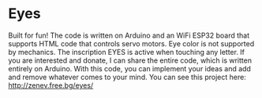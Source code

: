 # Eyes
Built for fun! The code is written on Arduino and an WiFi ESP32 board that supports HTML code that controls servo motors. 
Eye color is not supported by mechanics. The inscription EYES is active when touching any letter. 
If you are interested and donate, I can share the entire code, which is written entirely on Arduino.
With this code, you can implement your ideas and add and remove whatever comes to your mind.
You can see this project here: http://zenev.free.bg/eyes/
